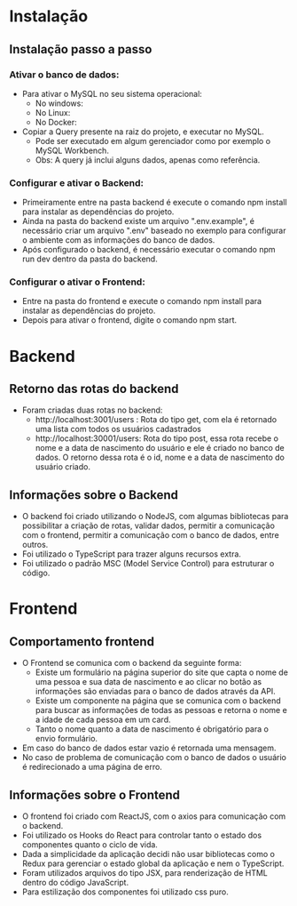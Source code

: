 # Instalação

## Instalação passo a passo


### Ativar o banco de dados:
- Para ativar o MySQL no seu sistema operacional:
    - No windows:
    - No Linux:
    - No Docker:
- Copiar a Query presente na raiz do projeto, e executar no MySQL.
    - Pode ser executado em algum gerenciador como por exemplo o MySQL Workbench.
    - Obs: A query já inclui alguns dados, apenas como referência.

###  Configurar e ativar o Backend:

- Primeiramente entre na pasta backend é execute o comando npm install para instalar as dependências do projeto.
- Ainda na pasta do backend existe um arquivo ".env.example", é necessário criar um arquivo ".env" baseado no 
exemplo para configurar o ambiente com as informações do banco de dados.
- Após configurado o backend, é necessário executar o comando npm run dev dentro da pasta do backend.
### Configurar o ativar o Frontend:

- Entre na pasta do frontend e execute o comando npm install para instalar as dependências do projeto.
- Depois para ativar o frontend, digite o comando npm start.

# Backend

## Retorno das rotas do backend

- Foram criadas duas rotas no backend:
    - http://localhost:3001/users : Rota do tipo get, com ela é retornado uma lista com todos os usuários cadastrados
    - http://localhost:30001/users: Rota do tipo post, essa rota recebe o nome e a data de nascimento do usuário e ele é criado no banco de dados. O retorno dessa rota é o id, nome e a data de nascimento do usuário criado.

## Informações sobre o Backend

- O backend foi criado utilizando o NodeJS, com algumas bibliotecas para possibilitar a criação de rotas, validar dados, permitir a comunicação com o frontend, permitir a comunicação com o banco de dados, entre outros.
- Foi utilizado o TypeScript para trazer alguns recursos extra.
- Foi utilizado o padrão MSC (Model Service Control) para estruturar o código.


# Frontend

## Comportamento frontend

- O Frontend se comunica com o backend da seguinte forma:
    - Existe um formulário na página superior do site que capta o nome de uma pessoa e sua data de nascimento e ao clicar no botão as informações são enviadas para o banco de dados através da API.
    - Existe um componente na página que se comunica com o backend para buscar as informações de todas as pessoas e retorna o nome e a idade de cada pessoa em um card.
    - Tanto o nome quanto a data de nascimento é obrigatório para o envio formulário.
- Em caso do banco de dados estar vazio é retornada uma mensagem.
- No caso de problema de comunicação com o banco de dados o usuário é redirecionado a uma página de erro.

## Informações sobre o Frontend

- O frontend foi criado com ReactJS, com o axios para comunicação com o backend.
- Foi utilizado os Hooks do React para controlar tanto o estado dos componentes quanto o ciclo de vida. 
- Dada a simplicidade da aplicação decidi não usar bibliotecas como o Redux para gerenciar o estado global da aplicação e nem o TypeScript.
- Foram utilizados arquivos do tipo JSX, para renderização de HTML dentro do código JavaScript.
- Para estilização dos componentes foi utilizado css puro.